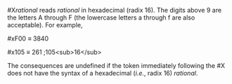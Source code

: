  

#X*rational* reads *rational* in hexadecimal (radix 16). The digits above 9 are the letters A through F (the lowercase letters a through f are also acceptable). For example, 

#xF00 *≡* 3840 

#x105 *≡* 261 ;105\<sub\>16\</sub\> 

The consequences are undefined if the token immediately following the #X does not have the syntax of a hexadecimal (*i.e.*, radix 16) *rational*. 

